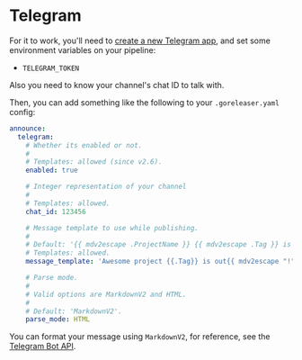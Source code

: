 # Telegram

For it to work, you'll need to
[create a new Telegram app](https://core.telegram.org/bots), and set
some environment variables on your pipeline:

- `TELEGRAM_TOKEN`

Also you need to know your channel's chat ID to talk with.

Then, you can add something like the following to your `.goreleaser.yaml`
config:

```yaml title=".goreleaser.yaml"
announce:
  telegram:
    # Whether its enabled or not.
    #
    # Templates: allowed (since v2.6).
    enabled: true

    # Integer representation of your channel
    #
    # Templates: allowed.
    chat_id: 123456

    # Message template to use while publishing.
    #
    # Default: '{{ mdv2escape .ProjectName }} {{ mdv2escape .Tag }} is out{{ mdv2escape "!" }} Check it out at {{ mdv2escape .ReleaseURL }}'.
    # Templates: allowed.
    message_template: 'Awesome project {{.Tag}} is out{{ mdv2escape "!" }}'

    # Parse mode.
    #
    # Valid options are MarkdownV2 and HTML.
    #
    # Default: 'MarkdownV2'.
    parse_mode: HTML
```

You can format your message using `MarkdownV2`, for reference, see the
[Telegram Bot API](https://core.telegram.org/bots/api#markdownv2-style).

<!-- md:templates -->
